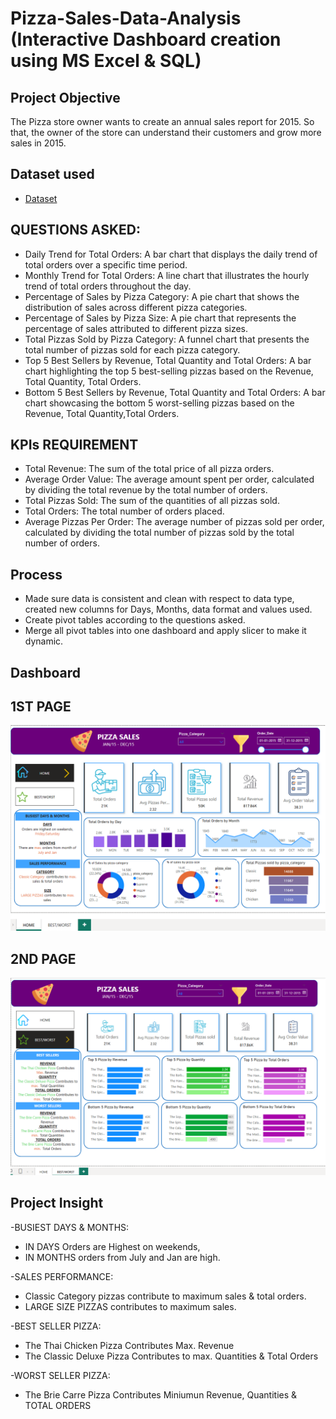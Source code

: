 # Pizza-Sales-Data-Analysis (Interactive Dashboard creation using MS Excel & SQL)
 ## Project Objective 
 The Pizza store owner wants to create an annual sales report for 2015. So that, the owner of the store can understand their customers and grow more sales in 2015.

## Dataset used
- <a href="https://github.com/swamyviswanadh/PowerBi/blob/main/pizza_sales_excel_file.xlsx">Dataset</a>
## QUESTIONS ASKED:
- Daily Trend for Total Orders:
  A bar chart that displays the daily trend of total orders over a specific time period. 
- Monthly Trend for Total Orders:
  A  line chart that illustrates the hourly trend of total orders throughout the day. 
- Percentage of Sales by Pizza Category:
  A pie chart that shows the distribution of sales across different pizza categories. 
- Percentage of Sales by Pizza Size:
  A pie chart that represents the percentage of sales attributed to different pizza sizes.
- Total Pizzas Sold by Pizza Category:
   A funnel chart that presents the total number of pizzas sold for each pizza category. 
- Top 5 Best Sellers by Revenue, Total Quantity and Total Orders:
   A bar chart highlighting the top 5 best-selling pizzas based on the Revenue, Total Quantity, Total Orders. 
- Bottom 5 Best Sellers by Revenue, Total Quantity and Total Orders:
    A bar chart showcasing the bottom 5 worst-selling pizzas based on the Revenue, Total Quantity,Total Orders.
## KPIs REQUIREMENT
- Total Revenue: The sum of the total price of all pizza orders.
- Average Order Value: The average amount spent per order, calculated by dividing the
   total revenue by the total number of orders.
- Total Pizzas Sold: The sum of the quantities of all pizzas sold.
- Total Orders: The total number of orders placed.
- Average Pizzas Per Order: The average number of pizzas sold per order, calculated by
   dividing the total number of pizzas sold by the total number of orders.

## Process
- Made sure data is consistent and clean with respect to data type, created new columns for Days, Months, data format and values used.
- Create pivot tables according to the questions asked.
- Merge all pivot tables into one dashboard and apply slicer to make it dynamic.

## Dashboard
 ## 1ST PAGE 
![Screenshot (495)](https://github.com/swamyviswanadh/PowerBi/blob/main/PIZZA%20SALES%20PBi%20REPORT%20PAGE%201.png)
  ## 2ND PAGE 
![Screenshot (495)](https://github.com/swamyviswanadh/PowerBi/blob/main/BEST%20WORST%20PBi%20REPORT%20PIZZA%20SALES%20PAGE%202.png)

## Project Insight
-BUSIEST DAYS & MONTHS:
- IN DAYS Orders are Highest on weekends,
- IN MONTHS orders from July and Jan are high.

-SALES PERFORMANCE:
- Classic Category pizzas contribute to maximum sales & total orders.
- LARGE SIZE PIZZAS contributes to maximum sales.
  
-BEST SELLER PIZZA:
- The Thai Chicken Pizza Contributes Max. Revenue
- The Classic Deluxe Pizza Contributes to max. Quantities & Total Orders

-WORST SELLER PIZZA:
- The Brie Carre Pizza Contributes Miniumun Revenue, Quantities & TOTAL ORDERS






  
